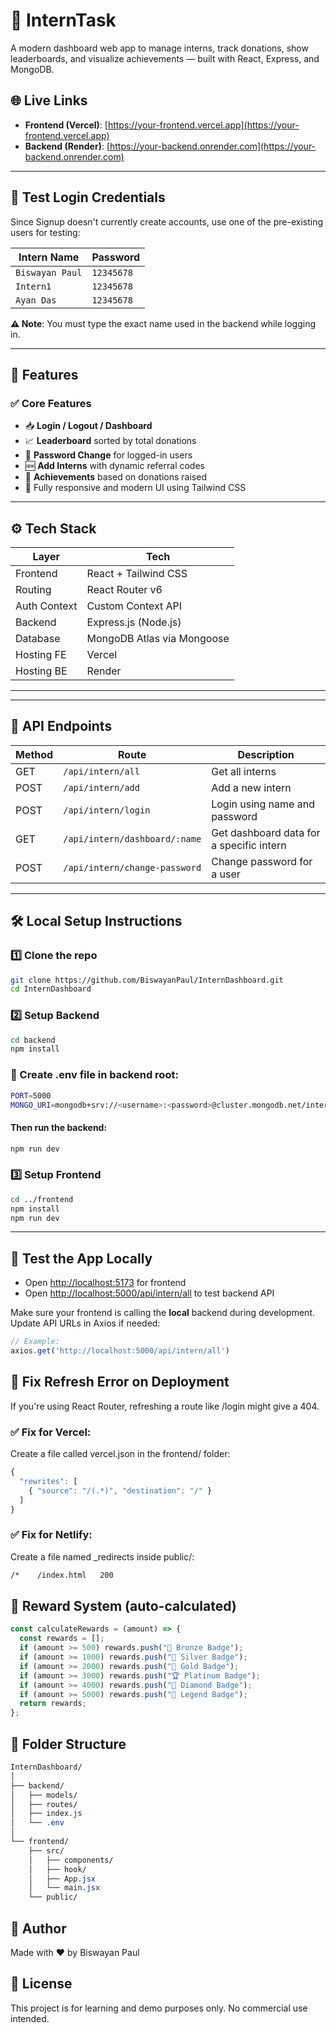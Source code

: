 # 🚀 InternTask

A modern dashboard web app to manage interns, track donations, show leaderboards, and visualize achievements — built with React, Express, and MongoDB.

## 🌐 Live Links

- **Frontend (Vercel)**: [https://your-frontend.vercel.app](https://your-frontend.vercel.app)
- **Backend (Render)**: [https://your-backend.onrender.com](https://your-backend.onrender.com)

---

## 🔐 Test Login Credentials

Since Signup doesn't currently create accounts, use one of the pre-existing users for testing:

| Intern Name       | Password   |
|-------------------|------------|
| `Biswayan Paul`   | `12345678` |
| `Intern1`         | `12345678` |
| `Ayan Das`        | `12345678` |

**⚠️ Note**: You must type the exact name used in the backend while logging in.

---

## 🧠 Features

### ✅ Core Features
- 📥 **Login / Logout / Dashboard**  
- 📈 **Leaderboard** sorted by total donations  
- 🔐 **Password Change** for logged-in users  
- 🆕 **Add Interns** with dynamic referral codes  
- 🎁 **Achievements** based on donations raised  
- 🎨 Fully responsive and modern UI using Tailwind CSS

---

## ⚙️ Tech Stack

| Layer        | Tech                       |
|--------------|----------------------------|
| Frontend     | React + Tailwind CSS       |
| Routing      | React Router v6            |
| Auth Context | Custom Context API         |
| Backend      | Express.js (Node.js)       |
| Database     | MongoDB Atlas via Mongoose |
| Hosting FE   | Vercel                     |
| Hosting BE   | Render                     |

---

---

## 🧾 API Endpoints

| Method | Route                          | Description                          |
|--------|--------------------------------|--------------------------------------|
| GET    | `/api/intern/all`              | Get all interns                      |
| POST   | `/api/intern/add`              | Add a new intern                     |
| POST   | `/api/intern/login`            | Login using name and password        |
| GET    | `/api/intern/dashboard/:name`  | Get dashboard data for a specific intern |
| POST   | `/api/intern/change-password`  | Change password for a user           |

---


## 🛠️ Local Setup Instructions

### 1️⃣ Clone the repo

```bash
git clone https://github.com/BiswayanPaul/InternDashboard.git
cd InternDashboard
```
### 2️⃣ Setup Backend
```bash
cd backend 
npm install
```
### 🔐 Create .env file in backend root:
```bash
PORT=5000
MONGO_URI=mongodb+srv://<username>:<password>@cluster.mongodb.net/internDB
```
#### Then run the backend:
```bash
npm run dev
```
### 3️⃣ Setup Frontend
```bash
cd ../frontend
npm install
npm run dev
```
---

## 🧪 Test the App Locally

- Open [http://localhost:5173](http://localhost:5173) for frontend
- Open [http://localhost:5000/api/intern/all](http://localhost:5000/api/intern/all) to test backend API

Make sure your frontend is calling the **local** backend during development.  
Update API URLs in Axios if needed:

```js
// Example:
axios.get('http://localhost:5000/api/intern/all')
```

## 🔄 Fix Refresh Error on Deployment
If you're using React Router, refreshing a route like /login might give a 404.

### ✅ Fix for Vercel:
Create a file called vercel.json in the frontend/ folder:
```js
{
  "rewrites": [
    { "source": "/(.*)", "destination": "/" }
  ]
}

```
### ✅ Fix for Netlify:
Create a file named _redirects inside public/:

```bash
/*    /index.html   200
```

## 🎁 Reward System (auto-calculated)

```js
const calculateRewards = (amount) => {
  const rewards = [];
  if (amount >= 500) rewards.push("🎁 Bronze Badge");
  if (amount >= 1000) rewards.push("🥈 Silver Badge");
  if (amount >= 2000) rewards.push("🥇 Gold Badge");
  if (amount >= 3000) rewards.push("🏆 Platinum Badge");
  if (amount >= 4000) rewards.push("💎 Diamond Badge");
  if (amount >= 5000) rewards.push("👑 Legend Badge");
  return rewards;
};
```

## 📁 Folder Structure

```css
InternDashboard/
│
├── backend/
│   ├── models/
│   ├── routes/
│   ├── index.js
│   └── .env
│
└── frontend/
    ├── src/
    │   ├── components/
    │   ├── hook/
    │   ├── App.jsx
    │   └── main.jsx
    └── public/
```

## 🙋 Author
Made with ❤️ by Biswayan Paul

## 📄 License
This project is for learning and demo purposes only. No commercial use intended.